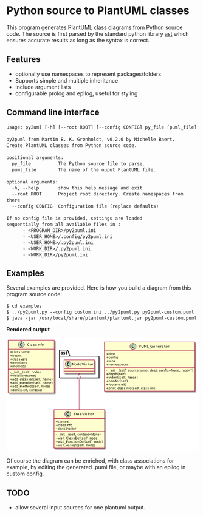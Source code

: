# Python source to PlantUML classes

This program generates PlantUML class diagrams from Python source code.
The source is first parsed by the standard python library
[ast](https://docs.python.org/3/library/ast.htm) which ensures accurate
results as long as the syntax is correct.

## Features
  * optionally use namespaces to represent packages/folders
  * Supports simple and multiple inheritance
  * Include argument lists
  * configurable prolog and epilog, useful for styling

## Command line interface

    usage: py2uml [-h] [--root ROOT] [--config CONFIG] py_file [puml_file]

    py2puml from Martin B. K. Grønholdt, v0.2.0 by Michelle Baert.
    Create PlantUML classes from Python source code.

    positional arguments:
      py_file          The Python source file to parse.
      puml_file        The name of the ouput PlantUML file.

    optional arguments:
      -h, --help       show this help message and exit
      --root ROOT      Project root directory. Create namespaces from there
      --config CONFIG  Configuration file (replace defaults)

    If no config file is provided, settings are loaded
    sequentially from all available files in :
          - <PROGRAM_DIR>/py2puml.ini
          - <USER_HOME>/.config/py2puml.ini
          - <USER_HOME>/.py2puml.ini
          - <WORK_DIR>/.py2puml.ini
          - <WORK_DIR>/py2puml.ini

## Examples

Several examples are provided. Here is how you build a diagram from this program source code:

    $ cd examples
    $ ../py2puml.py --config custom.ini ../py2puml.py py2puml-custom.puml
    $ java -jar /usr/local/share/plantuml/plantuml.jar py2puml-custom.puml

**Rendered output**

![py2puml.py classes](examples/py2puml-custom.png)

Of course the diagram can be enriched, with class associations
for example, by editing the generated .puml file, or maybe with an epilog
in custom config.

## TODO
  * allow several input sources for one plantuml output.
